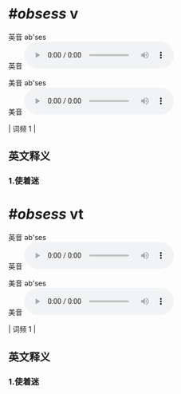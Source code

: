 # ***\#obsess*** v
英音 əb'ses  
英音
<audio src="./media/obsess1.aac" controls="controls"></audio>

美音 əb'ses  
美音
<audio src="./media/obsess2.aac" controls="controls"></audio>



| 词频 1 |  

英文释义
---
### 1.**使着迷**  


# ***\#obsess*** vt
英音 əb'ses  
英音
<audio src="./media/obsess1.aac" controls="controls"></audio>

美音 əb'ses  
美音
<audio src="./media/obsess2.aac" controls="controls"></audio>



| 词频 1 |  

英文释义
---
### 1.**使着迷**  


